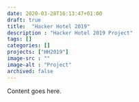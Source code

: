```yaml
---
date: 2020-03-28T16:13:47+01:00
draft: true
title:  "Hacker Hotel 2019"
description : "Hacker Hotel 2019 Project"
tags: []
categories: []
projects: ["HH2019"]
image-src : ""
image-alt : "Project"
archived: false
---
```


Content goes here.
